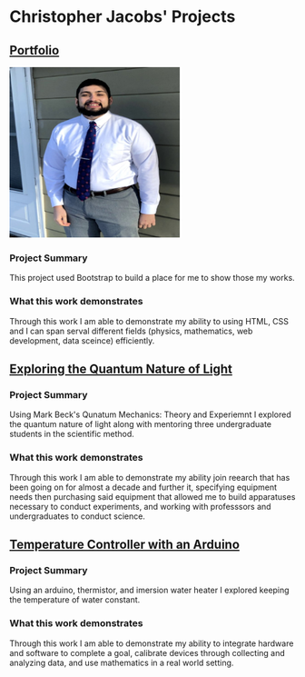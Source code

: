 # Christopher Jacobs' Projects

## [Portfolio](https://jacobsc050.github.io/portfolio/)

<img src=https://github.com/jacobsc050/projects/blob/main/assets/image.png width="300" height="300">

### Project Summary

This project used Bootstrap to build a place for me to show those my works.

### What this work demonstrates

Through this work I am able to demonstrate my ability to using HTML, CSS and I can span serval different fields (physics, mathematics, web development, data sceince) efficiently.


## [Exploring the Quantum Nature of Light](https://github.com/jacobsc050/quantum-mechanics)



### Project Summary

Using Mark Beck's Qunatum Mechanics: Theory and Experiemnt I explored the quantum nature of light along with mentoring three undergraduate students in the scientific method.

### What this work demonstrates

Through this work I am able to demonstrate my ability join reearch that has been going on for almost a decade and further it, specifying equipment needs then purchasing said equipment that allowed me to build apparatuses necessary to conduct experiments, and working with professsors and undergraduates to conduct science. 


## [Temperature Controller with an Arduino](https://github.com/jacobsc050/temperature-controller-arduino)



### Project Summary

Using an arduino, thermistor, and imersion water heater I explored keeping the temperature of water constant.

### What this work demonstrates

Through this work I am able to demonstrate my ability to integrate hardware and software to complete a goal, calibrate devices through collecting and analyzing data, and use mathematics in a real world setting.  
